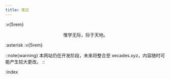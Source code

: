 ```yaml
---
title: 笔记
---
```


:v{5rem}

<center>惟学无际，际于天地。</center>

:asterisk
:v{5rem}

::note{warning}
本网站仍在开发阶段，未来将整合至 xecades.xyz，内容随时可能产生较大更改。
::

:index
